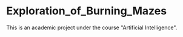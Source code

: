 # Exploration_of_Burning_Mazes
This is an academic project under the course "Artificial Intelligence".
